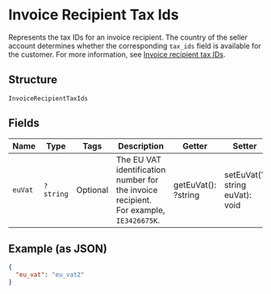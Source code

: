 
# Invoice Recipient Tax Ids

Represents the tax IDs for an invoice recipient. The country of the seller account determines
whether the corresponding `tax_ids` field is available for the customer. For more information,
see [Invoice recipient tax IDs](https://developer.squareup.com/docs/invoices-api/overview#recipient-tax-ids).

## Structure

`InvoiceRecipientTaxIds`

## Fields

| Name | Type | Tags | Description | Getter | Setter |
|  --- | --- | --- | --- | --- | --- |
| `euVat` | `?string` | Optional | The EU VAT identification number for the invoice recipient. For example, `IE3426675K`. | getEuVat(): ?string | setEuVat(?string euVat): void |

## Example (as JSON)

```json
{
  "eu_vat": "eu_vat2"
}
```

